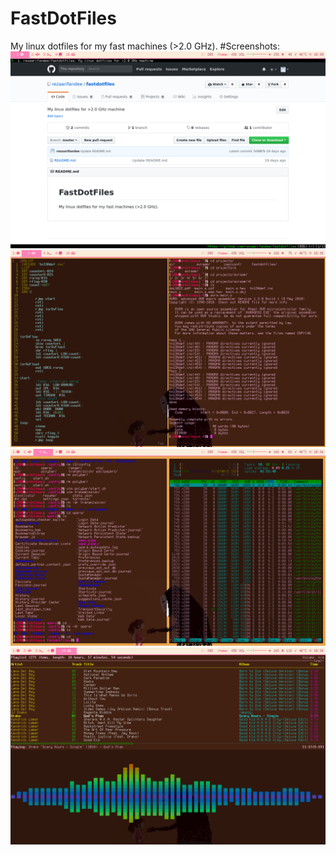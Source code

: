 # FastDotFiles
My linux dotfiles for my fast machines (>2.0 GHz).
#Screenshots:
![workspace1](screenshots/1.png "Workspace 1")
![workspace2](screenshots/2.png "Workspace 2")
![workspace3](screenshots/3.png "Workspace 3")
![workspace10](screenshots/10.png "Workspace 10")

